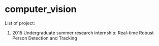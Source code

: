 # computer_vision
List of project:
1. 2015 Undergraduate summer research internship: Real-time Robust Person Detection and Tracking
